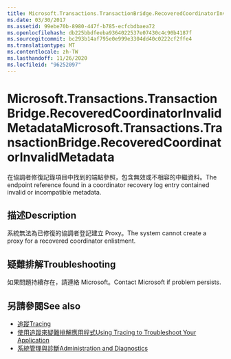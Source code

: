 ```yaml
---
title: Microsoft.Transactions.TransactionBridge.RecoveredCoordinatorInvalidMetadata
ms.date: 03/30/2017
ms.assetid: 99ebe70b-8980-447f-b785-ecfcbdbaea72
ms.openlocfilehash: db225bbdfeeba9364022537e07430c4c90b4187f
ms.sourcegitcommit: bc293b14af795e0e999e3304dd40c0222cf2ffe4
ms.translationtype: MT
ms.contentlocale: zh-TW
ms.lasthandoff: 11/26/2020
ms.locfileid: "96252097"
---
```

# <a name="microsofttransactionstransactionbridgerecoveredcoordinatorinvalidmetadata"></a><span data-ttu-id="46a49-102">Microsoft.Transactions.TransactionBridge.RecoveredCoordinatorInvalidMetadata</span><span class="sxs-lookup"><span data-stu-id="46a49-102">Microsoft.Transactions.TransactionBridge.RecoveredCoordinatorInvalidMetadata</span></span>

<span data-ttu-id="46a49-103">在協調者修復記錄項目中找到的端點參照，包含無效或不相容的中繼資料。</span><span class="sxs-lookup"><span data-stu-id="46a49-103">The endpoint reference found in a coordinator recovery log entry contained invalid or incompatible metadata.</span></span>  
  
## <a name="description"></a><span data-ttu-id="46a49-104">描述</span><span class="sxs-lookup"><span data-stu-id="46a49-104">Description</span></span>  

 <span data-ttu-id="46a49-105">系統無法為已修復的協調者登記建立 Proxy。</span><span class="sxs-lookup"><span data-stu-id="46a49-105">The system cannot create a proxy for a recovered coordinator enlistment.</span></span>  
  
## <a name="troubleshooting"></a><span data-ttu-id="46a49-106">疑難排解</span><span class="sxs-lookup"><span data-stu-id="46a49-106">Troubleshooting</span></span>  

 <span data-ttu-id="46a49-107">如果問題持續存在，請連絡 Microsoft。</span><span class="sxs-lookup"><span data-stu-id="46a49-107">Contact Microsoft if problem persists.</span></span>  
  
## <a name="see-also"></a><span data-ttu-id="46a49-108">另請參閱</span><span class="sxs-lookup"><span data-stu-id="46a49-108">See also</span></span>

- [<span data-ttu-id="46a49-109">追蹤</span><span class="sxs-lookup"><span data-stu-id="46a49-109">Tracing</span></span>](index.md)
- [<span data-ttu-id="46a49-110">使用追蹤來疑難排解應用程式</span><span class="sxs-lookup"><span data-stu-id="46a49-110">Using Tracing to Troubleshoot Your Application</span></span>](using-tracing-to-troubleshoot-your-application.md)
- [<span data-ttu-id="46a49-111">系統管理與診斷</span><span class="sxs-lookup"><span data-stu-id="46a49-111">Administration and Diagnostics</span></span>](../index.md)
